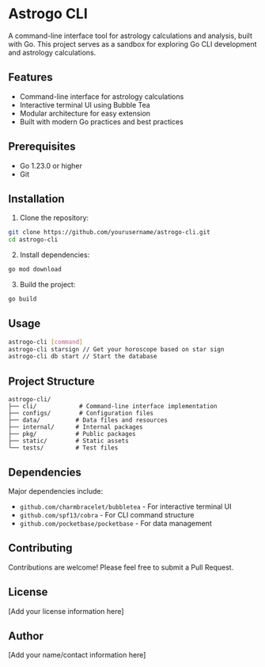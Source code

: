 # Astrogo CLI

A command-line interface tool for astrology calculations and analysis, built with Go. This project serves as a sandbox for exploring Go CLI development and astrology calculations.

## Features

- Command-line interface for astrology calculations
- Interactive terminal UI using Bubble Tea
- Modular architecture for easy extension
- Built with modern Go practices and best practices

## Prerequisites

- Go 1.23.0 or higher
- Git

## Installation

1. Clone the repository:
```bash
git clone https://github.com/yourusername/astrogo-cli.git
cd astrogo-cli
```

2. Install dependencies:
```bash
go mod download
```

3. Build the project:
```bash
go build
```

## Usage

```bash
astrogo-cli [command]
astrogo-cli starsign // Get your horoscope based on star sign
astrogo-cli db start // Start the database
```

## Project Structure

```
astrogo-cli/
├── cli/            # Command-line interface implementation
├── configs/        # Configuration files
├── data/          # Data files and resources
├── internal/      # Internal packages
├── pkg/           # Public packages
├── static/        # Static assets
└── tests/         # Test files
```

## Dependencies

Major dependencies include:
- `github.com/charmbracelet/bubbletea` - For interactive terminal UI
- `github.com/spf13/cobra` - For CLI command structure
- `github.com/pocketbase/pocketbase` - For data management

## Contributing

Contributions are welcome! Please feel free to submit a Pull Request.

## License

[Add your license information here]

## Author

[Add your name/contact information here]
